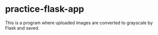 # practice-flask-app
This is a program where uploaded images are converted to grayscale by Flask and saved.

